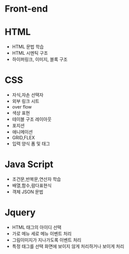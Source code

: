 # Front-end #
# HTML #
- HTML 문법 학습
- HTML 시멘틱 구조
- 하이퍼링크, 이미지, 블록 구조
# CSS #
- 자식,자손 선택자
- 외부 링크 시트
- over flow
- 색상 표현
- 테이블 구조 레이아웃
- 포지션
- 애니메이션
- GRID,FLEX
- 입력 양식 폼 및 태그
# Java Script #
- 조건문,반복문,연산자 학습
- 배열,함수,람다표현식
- 객체 JSON 문법
# Jquery #
- HTML 태그의 아이디 선택
- 가로 메뉴 세로 메뉴 이벤트 처리
- 그림이미지가 지나가도록 이벤트 처리
- 특정 태그를 선택 화면에 보이지 않게 처리하거나 보이게 처리

